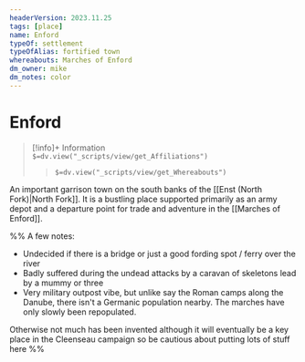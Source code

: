 ```yaml
---
headerVersion: 2023.11.25
tags: [place]
name: Enford
typeOf: settlement
typeOfAlias: fortified town
whereabouts: Marches of Enford
dm_owner: mike
dm_notes: color
---
```

# Enford
>[!info]+ Information  
> `$=dv.view("_scripts/view/get_Affiliations")`  
>> `$=dv.view("_scripts/view/get_Whereabouts")`

An important garrison town on the south banks of the [[Enst (North Fork)|North Fork]]. It is a bustling place supported primarily as an army depot and a departure point for trade and adventure in the [[Marches of Enford]]. 

%% A few notes:
* Undecided if there is a bridge or just a good fording spot / ferry over the river
* Badly suffered during the undead attacks by a caravan of skeletons lead by a mummy or three
* Very military outpost vibe, but unlike say the Roman camps along the Danube, there isn't a Germanic population nearby. The marches have only slowly been repopulated.

Otherwise not much has been invented although it will eventually be a key place in the Cleenseau campaign so be cautious about putting lots of stuff here
%%